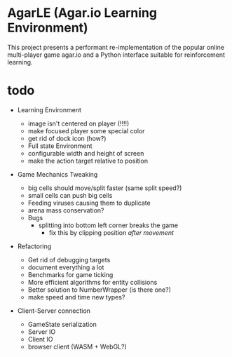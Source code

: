 # AgarLE (Agar.io Learning Environment)

This project presents a performant re-implementation of the popular online multi-player
game agar.io and a Python interface suitable for reinforcement learning.


# todo
- Learning Environment
  - image isn't centered on player (!!!!)
  - make focused player some special color
  - get rid of dock icon (how?)
  - Full state Environment
  - configurable width and height of screen
  - make the action target relative to position
- Game Mechanics Tweaking
  - big cells should move/split faster (same split speed?)
  - small cells can push big cells
  - Feeding viruses causing them to duplicate
  - arena mass conservation?
  - Bugs
    - splitting into bottom left corner breaks the game
      - fix this by clipping position *after movement*
- Refactoring
  - Get rid of debugging targets
  - document everything a lot
  - Benchmarks for game ticking
  - More efficient algorithms for entity collisions
  - Better solution to NumberWrapper (is there one?)
  - make speed and time new types?

- Client-Server connection
  - GameState serialization
  - Server IO
  - Client IO 
  - browser client (WASM + WebGL?)

